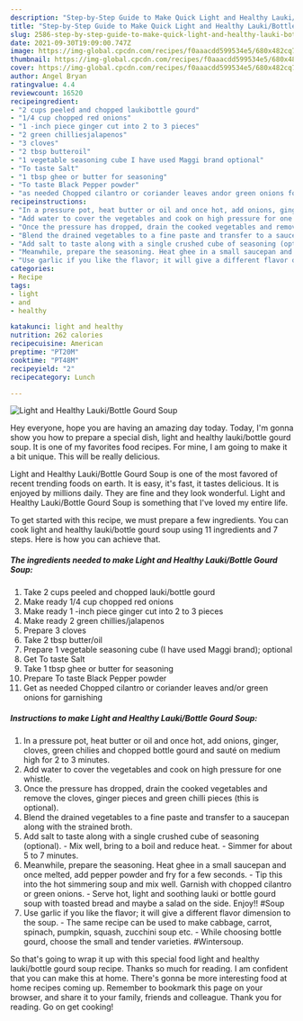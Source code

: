 ```yaml
---
description: "Step-by-Step Guide to Make Quick Light and Healthy Lauki/Bottle Gourd Soup"
title: "Step-by-Step Guide to Make Quick Light and Healthy Lauki/Bottle Gourd Soup"
slug: 2586-step-by-step-guide-to-make-quick-light-and-healthy-lauki-bottle-gourd-soup
date: 2021-09-30T19:09:00.747Z
image: https://img-global.cpcdn.com/recipes/f0aaacdd599534e5/680x482cq70/light-and-healthy-laukibottle-gourd-soup-recipe-main-photo.jpg
thumbnail: https://img-global.cpcdn.com/recipes/f0aaacdd599534e5/680x482cq70/light-and-healthy-laukibottle-gourd-soup-recipe-main-photo.jpg
cover: https://img-global.cpcdn.com/recipes/f0aaacdd599534e5/680x482cq70/light-and-healthy-laukibottle-gourd-soup-recipe-main-photo.jpg
author: Angel Bryan
ratingvalue: 4.4
reviewcount: 16520
recipeingredient:
- "2 cups peeled and chopped laukibottle gourd"
- "1/4 cup chopped red onions"
- "1 -inch piece ginger cut into 2 to 3 pieces"
- "2 green chilliesjalapenos"
- "3 cloves"
- "2 tbsp butteroil"
- "1 vegetable seasoning cube I have used Maggi brand optional"
- "To taste Salt"
- "1 tbsp ghee or butter for seasoning"
- "To taste Black Pepper powder"
- "as needed Chopped cilantro or coriander leaves andor green onions for garnishing"
recipeinstructions:
- "In a pressure pot, heat butter or oil and once hot, add onions, ginger, cloves, green chilies and chopped bottle gourd and sauté on medium high for 2 to 3 minutes."
- "Add water to cover the vegetables and cook on high pressure for one whistle."
- "Once the pressure has dropped, drain the cooked vegetables and remove the cloves, ginger pieces and green chilli pieces (this is optional)."
- "Blend the drained vegetables to a fine paste and transfer to a saucepan along with the strained broth."
- "Add salt to taste along with a single crushed cube of seasoning (optional). Mix well, bring to a boil and reduce heat. Simmer for about 5 to 7 minutes."
- "Meanwhile, prepare the seasoning. Heat ghee in a small saucepan and once melted, add pepper powder and fry for a few seconds. Tip this into the hot simmering soup and mix well. Garnish with chopped cilantro or green onions. Serve hot, light and soothing lauki or bottle gourd soup with toasted bread and maybe a salad on the side. Enjoy!! #Soup"
- "Use garlic if you like the flavor; it will give a different flavor dimension to the soup. The same recipe can be used to make cabbage, carrot, spinach, pumpkin, squash, zucchini soup etc. While choosing bottle gourd, choose the small and tender varieties. #Wintersoup."
categories:
- Recipe
tags:
- light
- and
- healthy

katakunci: light and healthy 
nutrition: 262 calories
recipecuisine: American
preptime: "PT20M"
cooktime: "PT48M"
recipeyield: "2"
recipecategory: Lunch

---
```



![Light and Healthy Lauki/Bottle Gourd Soup](https://img-global.cpcdn.com/recipes/f0aaacdd599534e5/680x482cq70/light-and-healthy-laukibottle-gourd-soup-recipe-main-photo.jpg)

Hey everyone, hope you are having an amazing day today. Today, I'm gonna show you how to prepare a special dish, light and healthy lauki/bottle gourd soup. It is one of my favorites food recipes. For mine, I am going to make it a bit unique. This will be really delicious.



Light and Healthy Lauki/Bottle Gourd Soup is one of the most favored of recent trending foods on earth. It is easy, it's fast, it tastes delicious. It is enjoyed by millions daily. They are fine and they look wonderful. Light and Healthy Lauki/Bottle Gourd Soup is something that I've loved my entire life.


To get started with this recipe, we must prepare a few ingredients. You can cook light and healthy lauki/bottle gourd soup using 11 ingredients and 7 steps. Here is how you can achieve that.

<!--inarticleads1-->

##### The ingredients needed to make Light and Healthy Lauki/Bottle Gourd Soup:

1. Take 2 cups peeled and chopped lauki/bottle gourd
1. Make ready 1/4 cup chopped red onions
1. Make ready 1 -inch piece ginger cut into 2 to 3 pieces
1. Make ready 2 green chillies/jalapenos
1. Prepare 3 cloves
1. Take 2 tbsp butter/oil
1. Prepare 1 vegetable seasoning cube (I have used Maggi brand); optional
1. Get To taste Salt
1. Take 1 tbsp ghee or butter for seasoning
1. Prepare To taste Black Pepper powder
1. Get as needed Chopped cilantro or coriander leaves and/or green onions for garnishing




<!--inarticleads2-->

##### Instructions to make Light and Healthy Lauki/Bottle Gourd Soup:

1. In a pressure pot, heat butter or oil and once hot, add onions, ginger, cloves, green chilies and chopped bottle gourd and sauté on medium high for 2 to 3 minutes.
1. Add water to cover the vegetables and cook on high pressure for one whistle.
1. Once the pressure has dropped, drain the cooked vegetables and remove the cloves, ginger pieces and green chilli pieces (this is optional).
1. Blend the drained vegetables to a fine paste and transfer to a saucepan along with the strained broth.
1. Add salt to taste along with a single crushed cube of seasoning (optional). - Mix well, bring to a boil and reduce heat. - Simmer for about 5 to 7 minutes.
1. Meanwhile, prepare the seasoning. Heat ghee in a small saucepan and once melted, add pepper powder and fry for a few seconds. - Tip this into the hot simmering soup and mix well. Garnish with chopped cilantro or green onions. - Serve hot, light and soothing lauki or bottle gourd soup with toasted bread and maybe a salad on the side. Enjoy!! #Soup
1. Use garlic if you like the flavor; it will give a different flavor dimension to the soup. - The same recipe can be used to make cabbage, carrot, spinach, pumpkin, squash, zucchini soup etc. - While choosing bottle gourd, choose the small and tender varieties. #Wintersoup.




So that's going to wrap it up with this special food light and healthy lauki/bottle gourd soup recipe. Thanks so much for reading. I am confident that you can make this at home. There's gonna be more interesting food at home recipes coming up. Remember to bookmark this page on your browser, and share it to your family, friends and colleague. Thank you for reading. Go on get cooking!
